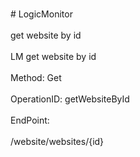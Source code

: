 <br>#     LogicMonitor</br>
<br>get website by id</br>
<br>LM get website by id</br>
<br>Method: Get</br>
<br>OperationID: getWebsiteById</br>
<br>EndPoint:</br>
<br>/website/websites/{id}</br>
